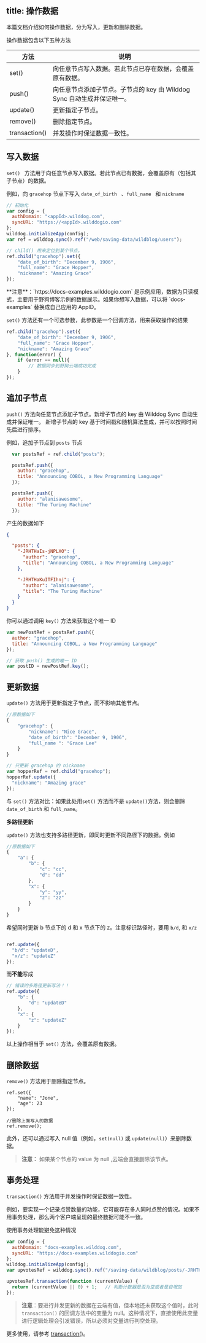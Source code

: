 
title:  操作数据
---

本篇文档介绍如何操作数据，分为写入，更新和删除数据。

操作数据包含以下五种方法

| 方法            | 说明                                       |
| ------------- | ---------------------------------------- |
| set()        | 向任意节点写入数据。若此节点已存在数据，会覆盖原有数据。             |
| push()        | 向任意节点添加子节点。子节点的 key 由 Wilddog Sync 自动生成并保证唯一。 |
| update()      | 更新指定子节点。|
| remove()      | 删除指定节点。|
| transaction() | 并发操作时保证数据一致性。                            |

## 写入数据

`set() ` 方法用于向任意节点写入数据。若此节点已有数据，会覆盖原有（包括其子节点）的数据。


例如，向 `gracehop` 节点下写入 `date_of_birth ` 、`full_name ` 和 `nickname`

```js
// 初始化
var config = {
  authDomain: "<appId>.wilddog.com",
  syncURL: "https://<appId>.wilddogio.com"
};
wilddog.initializeApp(config);
var ref = wilddog.sync().ref("/web/saving-data/wildblog/users");

// child() 用来定位到某个节点。
ref.child("gracehop").set({
    "date_of_birth": "December 9, 1906",
    "full_name": "Grace Hopper",
    "nickname": "Amazing Grace"
});
```

<div class='notice'>**注意**：`https://docs-examples.wilddogio.com` 是示例应用，数据为只读模式，主要用于野狗博客示例的数据展示。如果你想写入数据，可以将 `docs-examples` 替换成自己应用的 AppID。</div>

`set()` 方法还有一个可选参数，此参数是一个回调方法，用来获取操作的结果

```js
ref.child("gracehop").set({
    "date_of_birth": "December 9, 1906",
    "full_name": "Grace Hopper",
    "nickname": "Amazing Grace"
}, function(error) {
    if (error == null){
        // 数据同步到野狗云端成功完成
    }
});
```

## 追加子节点

`push()` 方法向任意节点添加子节点。新增子节点的 key 由 Wilddog Sync 自动生成并保证唯一。 新增子节点的 key 基于时间戳和随机算法生成，并可以按照时间先后进行排序。

例如，追加子节点到 `posts` 节点

```js
  var postsRef = ref.child("posts");

  postsRef.push({
    author: "gracehop",
    title: "Announcing COBOL, a New Programming Language"
  });

  postsRef.push({
    author: "alanisawesome",
    title: "The Turing Machine"
  });
```

产生的数据如下

```json
{

  "posts": {
    "-JRHTHaIs-jNPLXO": {
      "author": "gracehop",
      "title": "Announcing COBOL, a New Programming Language"
    },

    "-JRHTHaKuITFIhnj": {
      "author": "alanisawesome",
      "title": "The Turing Machine"
    }
  }
}
```

你可以通过调用 `key()` 方法来获取这个唯一 ID 

```js
var newPostRef = postsRef.push({
  author: "gracehop",
  title: "Announcing COBOL, a New Programming Language"
});

// 获取 push() 生成的唯一 ID
var postID = newPostRef.key();
```

## 更新数据

`update()` 方法用于更新指定子节点，而不影响其他节点。

```js
//原数据如下
{
    "gracehop": {
        "nickname": "Nice Grace",
        "date_of_birth": "December 9, 1906",
        "full_name ": "Grace Lee"
    }
}
```
```js
// 只更新 gracehop 的 nickname
var hopperRef = ref.child("gracehop");
hopperRef.update({
  "nickname": "Amazing grace"
});
```
与 `set()` 方法对比：如果此处用`set()` 方法而不是 `update()`方法，则会删除 `date_of_birth` 和 `full_name`。

**多路径更新**

`update()` 方法也支持多路径更新，即同时更新不同路径下的数据。例如

```js
//原数据如下
{
    "a": {
        "b": {
            "c": "cc",
            "d": "dd"
        },
        "x": {
            "y": "yy",
            "z": "zz"
        }
    }
}
```
希望同时更新 b 节点下的 d 和 x 节点下的 z。注意标识路径时，要用 `b/d`, 和 `x/z` 

```js

ref.update({
  "b/d": "updateD",
  "x/z": "updateZ"
});
```

而**不能**写成

```js
// 错误的多路径更新写法！！
ref.update({
    "b": {
        "d": "updateD"
    },
    "x": {
        "z": "updateZ"
    }
});
```
以上操作相当于 `set()` 方法，会覆盖原有数据。

## 删除数据

`remove()` 方法用于删除指定节点。


```
ref.set({
    "name": "Jone",
    "age": 23
});

//删除上面写入的数据
ref.remove();
```

此外，还可以通过写入 null 值（例如，`set(null)` 或 `update(null)`）来删除数据。 

>**注意：** 如果某个节点的 value 为 null ,云端会直接删除该节点。

## 事务处理

`transaction()` 方法用于并发操作时保证数据一致性。

例如，要实现一个记录点赞数量的功能，它可能存在多人同时点赞的情况。如果不用事务处理，那么两个客户端呈现的最终数据可能不一致。

使用事务处理能避免这种情况


```js
var config = {
  authDomain: "docs-examples.wilddog.com",
  syncURL: "https://docs-examples.wilddogio.com"
};
wilddog.initializeApp(config);
var upvotesRef = wilddog.sync().ref("/saving-data/wildblog/posts/-JRHTHaIs-jNPLXOQivY/upvotes");

upvotesRef.transaction(function (currentValue) {
  return (currentValue || 0) + 1;   // 判断计数器是否为空或者是自增加
});
```

>**注意**：要进行并发更新的数据在云端有值，但本地还未获取这个值时，此时 `transaction()` 的回调方法中的变量为 null。这种情况下，直接使用此变量进行逻辑处理会引发错误，所以必须对变量进行判空处理。

更多使用，请参考 [transaction()](/api/sync/web/api.html#transaction)。


